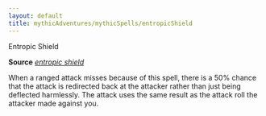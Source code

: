```yaml
---
layout: default
title: mythicAdventures/mythicSpells/entropicShield
---
```

Entropic Shield

**Source** [_entropic shield_](spells/entropicShield#_entropic-shield)

When a ranged attack misses because of this spell, there is a 50% chance that the attack is redirected back at the attacker rather than just being deflected harmlessly. The attack uses the same result as the attack roll the attacker made against you.

